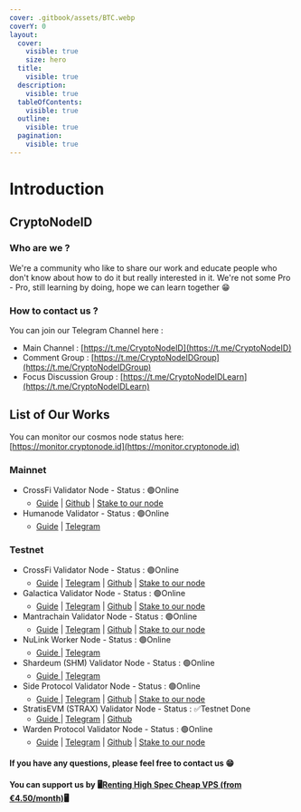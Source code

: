 ```yaml
---
cover: .gitbook/assets/BTC.webp
coverY: 0
layout:
  cover:
    visible: true
    size: hero
  title:
    visible: true
  description:
    visible: true
  tableOfContents:
    visible: true
  outline:
    visible: true
  pagination:
    visible: true
---
```


# Introduction

## CryptoNodeID

### Who are we ?

We're a community who like to share our work and educate people who don't know about how to do it but really interested in it. We're not some Pro - Pro, still learning by doing, hope we can learn together 😁

### How to contact us ?

You can join our Telegram Channel here :

* Main Channel : [https://t.me/CryptoNodeID](https://t.me/CryptoNodeID)
* Comment Group : [https://t.me/CryptoNodeIDGroup](https://t.me/CryptoNodeIDGroup)
* Focus Discussion Group : [https://t.me/CryptoNodeIDLearn](https://t.me/CryptoNodeIDLearn)

## List of Our Works

You can monitor our cosmos node status here: [https://monitor.cryptonode.id](https://monitor.cryptonode.id)

### Mainnet

* <img src=".gitbook/assets/CrossFi Logo.png" alt="" data-size="line">CrossFi Validator Node - Status : 🟢Online
  * [Guide](mainnet/crossfi/) | [Github](https://github.com/CryptoNodeID/crossfi) | [Stake to our node](https://explorer.cryptonode.id/crossfi/staking/mxvaloper1r4c4ggz5t643kqgnjt9jww42lzfy03ktusuduc)
* <img src=".gitbook/assets/humanode.png" alt="" data-size="line">Humanode Validator - Status : 🟢Online
  * [Guide](mainnet/humanode/) | [Telegram](https://t.me/CryptoNodeID/77)

### Testnet

* <img src=".gitbook/assets/CrossFi Logo (1).png" alt="" data-size="line">CrossFi Validator Node - Status : 🟢Online
  * [Guide](testnet/crossfi/) | [Telegram](https://t.me/CryptoNodeID/44) | [Github](https://github.com/CryptoNodeID/crossfi) | [Stake to our node](https://testnet.cryptonode.id/crossfi/staking/mxvaloper17rcy08cjnwsagglylmclfx85j8ss9lepvd4jdu)
* <img src=".gitbook/assets/galactica.png" alt="" data-size="line">Galactica Validator Node - Status : 🟢Online
  * [Guide](testnet/galactica/) | [Telegram](https://t.me/CryptoNodeID/144) | [Github](https://github.com/CryptoNodeID/galactica) | [Stake to our node](https://testnet.cryptonode.id/galactica/staking/galavaloper1dtnwm55x8mhjjxghcnrz45082dw98q87zufd4t)
* <img src=".gitbook/assets/mantra (2).png" alt="" data-size="line">Mantrachain Validator Node - Status : 🟢Online
  * [Guide](testnet/mantrachain/) | [Telegram](https://t.me/CryptoNodeID/121) | [Github](https://github.com/CryptoNodeID/mantrachain) | [Stake to our node](https://testnet.cryptonode.id/mantrachain/staking/mantravaloper1r4u3pr2c4vcjwehvw6u56t98zducjsy7qzy0z7)
* <img src=".gitbook/assets/image (2).png" alt="" data-size="line">NuLink Worker Node - Status : 🟢Online
  * [Guide ](testnet/nulink.md)| [Telegram](https://t.me/CryptoNodeID/21)
* <img src=".gitbook/assets/shardeum.png" alt="" data-size="line">Shardeum (SHM) Validator Node - Status : 🟢Online
  * [Guide ](testnet/shardeum.md)| [Telegram](https://t.me/CryptoNodeID/9)
* <img src=".gitbook/assets/sideprotocol.png" alt="" data-size="line">Side Protocol Validator Node - Status : 🟢Online
  * [Guide ](testnet/side-protocol/)| [Telegram](https://t.me/CryptoNodeID/24) | [Github](https://github.com/CryptoNodeID/side) | [Stake to our node](https://testnet.cryptonode.id/side/staking/bcvaloper1v78p2r3swe46ygjey2dt57pmpsgl2nl25kzrv5)
* <img src=".gitbook/assets/image (1).png" alt="" data-size="line">StratisEVM (STRAX) Validator Node - Status : ✅Testnet Done
  * [Guide ](testnet/stratis-evm.md)| [Telegram](https://t.me/CryptoNodeID/8) | [Github](https://github.com/CryptoNodeID/stratisEVM)
* <img src=".gitbook/assets/warden.png" alt="" data-size="line">Warden Protocol Validator Node - Status : 🟢Online
  * [Guide](testnet/warden-protocol/) | [Telegram](https://t.me/CryptoNodeID/126) | [Github](https://github.com/CryptoNodeID/warden) | [Stake to our node](https://testnet.cryptonode.id/warden/staking/wardenvaloper1snltatg5pwrukrlpxy4zwerqds7za8txgl6jeq)

#### If you have any questions, please feel free to contact us 😁

#### You can support us by 🖥️[Renting High Spec Cheap VPS (from €4.50/month)](https://www.jdoqocy.com/4q65iqzwqyDFEFFELFINDFHIMIHNM?sid=telegram)🖥️
